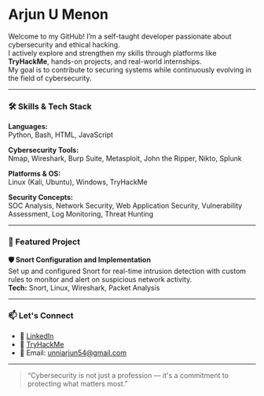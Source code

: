 #  Arjun U Menon

Welcome to my GitHub! I’m a self-taught developer passionate about cybersecurity and ethical hacking.  
I actively explore and strengthen my skills through platforms like **TryHackMe**, hands-on projects, and real-world internships.  
My goal is to contribute to securing systems while continuously evolving in the field of cybersecurity.

---

### 🛠️ Skills & Tech Stack

**Languages:**  
Python, Bash, HTML, JavaScript

**Cybersecurity Tools:**  
Nmap, Wireshark, Burp Suite, Metasploit, John the Ripper, Nikto, Splunk

**Platforms & OS:**  
Linux (Kali, Ubuntu), Windows, TryHackMe

**Security Concepts:**  
SOC Analysis, Network Security, Web Application Security, Vulnerability Assessment, Log Monitoring, Threat Hunting

---

### 📂 Featured Project

**🛡️ Snort Configuration and Implementation**  
Set up and configured Snort for real-time intrusion detection with custom rules to monitor and alert on suspicious network activity.  
**Tech:** Snort, Linux, Wireshark, Packet Analysis

---

### 📫 Let's Connect

- 💼 [LinkedIn](https://www.linkedin.com/in/arjun-u-menon-61b096257/)  
- 🧠 [TryHackMe](https://tryhackme.com/p/unniarjun312003)  
- 📧 Email: unniarjun54@gmail.com 

---

> “Cybersecurity is not just a profession — it's a commitment to protecting what matters most.”

